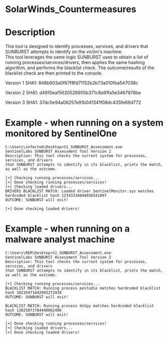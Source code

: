 # SolarWinds_Countermeasures
Description
===========
This tool is designed to identify processes, services, and drivers that SUNBURST attempts to identify on the victim's machine.  
This tool leverages the same logic SUNBURST uses to obtain a list of running processes/services/drivers, then applies the same 
hashing algorithm, and performs the blacklist check.  The outcome/results of the blacklist check are then printed to the console.

Version 1 SHA1: 848b903a0f67f8fd71152b2b73a010fba547038c

Version 2 SHA1: d4910eaf5620528905b371c9a91fa5e3467978be

Version 3 SHA1: 37dc0e94a06257e91b041341f08dc435fe69d772

Example - when running on a system monitored by SentinelOne
===========================================================
```
C:\Users\infected\Desktop>S1_SUNBURST_Assessment.exe
SentinelLabs SUNBURST Assessment Tool Version 2
Description: This tool checks the current system for processes, services, and drivers
that SUNBURST attempts to identify in its blacklist, prints the match, as well as the outcome.

[+] Checking running processes/services...
[+] Done checking running processes/services!
[+] Checking loaded drivers...
DRIVERS BLACKLIST MATCH: Loaded driver SentinelMonitor.sys matches hardcoded blacklist hash 12343334044036541897
OUTCOME: SUNBURST will exit!

[+] Done checking loaded drivers!
```

Example - when running on a malware analyst machine
===================================================
```
C:\Users\REM\Desktop>S1_SUNBURST_Assessment.exe
SentinelLabs SUNBURST Assessment Tool Version 2
Description: This tool checks the current system for processes, services, and drivers
that SUNBURST attempts to identify in its blacklist, prints the match, as well as the outcome.

[+] Checking running processes/services...
BLACKLIST MATCH: Running process pestudio matches hardcoded blacklist hash 10235971842993272939
OUTCOME: SUNBURST will exit!

BLACKLIST MATCH: Running process dnSpy matches hardcoded blacklist hash 13825071784440082496
OUTCOME: SUNBURST will exit!

[+] Done checking running processes/services!
[+] Checking loaded drivers...
[+] Done checking loaded drivers!
```

